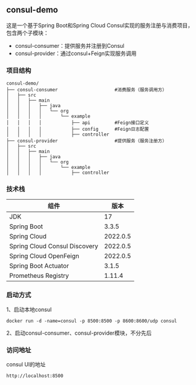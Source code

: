 ## consul-demo

这是一个基于Spring Boot和Spring Cloud Consul实现的服务注册与消费项目，包含两个子模块：

- consul-consumer：提供服务并注册到Consul
- consul-provider：通过consul+Feign实现服务调用

### 项目结构

```
consul-demo/
├── consul-consumer						#消费服务（服务调用方）
│   ├── src
│   │   ├── main
│   │   │   ├── java
│   │   │   │   └── org
│   │   │   │       └── example
│   │   │   │           ├── api			#Feign接口定义
│   │   │   │           ├── config		#Feign日志配置
│   │   │   │           ├── controller
├── consul-provider						#提供服务（服务注册方）
│   ├── src
│   │   ├── main
│   │   │   ├── java
│   │   │   │   └── org
│   │   │   │       └── example
│   │   │   │           ├── controller
```

### 技术栈

| 组件                          | 版本     |
| ----------------------------- | -------- |
| JDK                           | 17       |
| Spring Boot                   | 3.3.5    |
| Spring Cloud                  | 2022.0.5 |
| Spring Cloud Consul Discovery | 2022.0.5 |
| Spring Cloud OpenFeign        | 2022.0.5 |
| Spring Boot Actuator          | 3.1.5    |
| Prometheus Registry           | 1.11.4   |

### 启动方式

1、启动本地consul

```
docker run -d -name=consul -p 8500:8500 -p 8600:8600/udp consul
```

2、启动consul-consumer、consul-provider模块，不分先后

### 访问地址

consul UI的地址

```
http://localhost:8500
```

